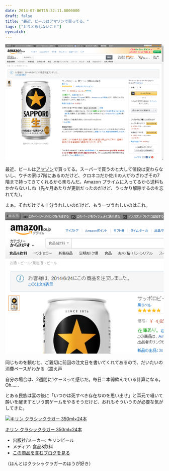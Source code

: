 ```yaml
---
date: 2014-07-06T15:32:11.0000000
draft: false
title: "最近、ビールはアマゾンで買ってる。"
tags: ["とりとめもないこと"]
eyecatch: 
---
```

<p><span itemscope itemtype="http://schema.org/Photograph"><img src="20140706152054.png" alt="f:id:daruyanagi:20140706152054p:plain" title="f:id:daruyanagi:20140706152054p:plain" class="hatena-fotolife" itemprop="image"></span></p><p>最近、ビールは<a href="http://www.amazon.co.jp/%E3%81%8A%E9%85%92-%E3%83%AF%E3%82%A4%E3%83%B3-%E6%97%A5%E6%9C%AC%E9%85%92-%E7%84%BC%E9%85%8E/b?node=71588051">&#x30A2;&#x30DE;&#x30BE;&#x30F3;</a>で買ってる。スーパーで買うのと大して値段は変わらないし、ウチの家は7階にあるのだけど、クロネコだか佐川の人がわざわざその7階まで持ってきてくれるから楽ちんだ。Amazon プライムに入ってるから送料もかからないしね（先々月あたりが更新だったのだけど、うっかり解除するのを忘れてた）。</p><p>まぁ、それだけでも十分うれしいのだけど、もう一つうれしいのはこれ。</p><p><span itemscope itemtype="http://schema.org/Photograph"><img src="20140706152619.png" alt="f:id:daruyanagi:20140706152619p:plain" title="f:id:daruyanagi:20140706152619p:plain" class="hatena-fotolife" itemprop="image"></span></p><p>同じものを頼むと、ご親切に前回の注文日を書いてくれてあるので、だいたいの消費ペースがわかる（震え声</p><p>自分の場合は、2週間に1ケースって感じだ。毎日二本弱飲んでいる計算になる。Oh……</p><p>とある民族は宴の後に「いつかは死すべき存在なのを思い出せ」と耳元で囁いて酔いを醒ますという罰ゲームをやるそうだけど、おれもそういうのが必要な気がしてきた。</p><p><div class="hatena-asin-detail"><a href="http://www.amazon.co.jp/exec/obidos/ASIN/B001TRAQP2/bestylesnet-22/"><img src="http://d.hatena.ne.jp/images/hatena_aws.gif" class="hatena-asin-detail-image" alt="キリン クラシックラガー 350ml×24本" title="キリン クラシックラガー 350ml×24本"></a><div class="hatena-asin-detail-info"><p class="hatena-asin-detail-title"><a href="http://www.amazon.co.jp/exec/obidos/ASIN/B001TRAQP2/bestylesnet-22/">キリン クラシックラガー 350ml×24本</a></p><ul><li><span class="hatena-asin-detail-label">出版社/メーカー:</span> キリンビール</li><li><span class="hatena-asin-detail-label">メディア:</span> 食品&飲料</li><li><a href="http://d.hatena.ne.jp/asin/B001TRAQP2/bestylesnet-22" target="_blank">この商品を含むブログを見る</a></li></ul></div><div class="hatena-asin-detail-foot"></div></div></p><p>（ほんとはクラシックラガーのほうが好き）</p>
